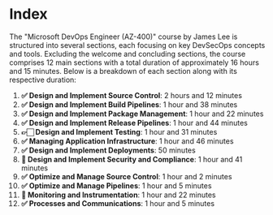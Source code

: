 # Index

The "Microsoft DevOps Engineer (AZ-400)" course by James Lee is structured into several sections, each focusing on key DevSecOps concepts and tools. Excluding the welcome and concluding sections, the course comprises 12 main sections with a total duration of approximately 16 hours and 15 minutes. Below is a breakdown of each section along with its respective duration:

1. **✅ Design and Implement Source Control**: 2 hours and 12 minutes
1. **✅ Design and Implement Build Pipelines**: 1 hour and 38 minutes
1. **✅ Design and Implement Package Management**: 1 hour and 22 minutes
1. **✅ Design and Implement Release Pipelines**: 1 hour and 44 minutes
1. **👉🏻 Design and Implement Testing**: 1 hour and 31 minutes
1. **✅ Managing Application Infrastructure**: 1 hour and 46 minutes
1. **✅ Design and Implement Deployments**: 50 minutes
1. **📌 Design and Implement Security and Compliance**: 1 hour and 41 minutes
1. **✅ Optimize and Manage Source Control**: 1 hour and 2 minutes
1. **✅ Optimize and Manage Pipelines**: 1 hour and 5 minutes
1. **📌 Monitoring and Instrumentation**: 1 hour and 22 minutes
1. **✅ Processes and Communications**: 1 hour and 5 minutes
